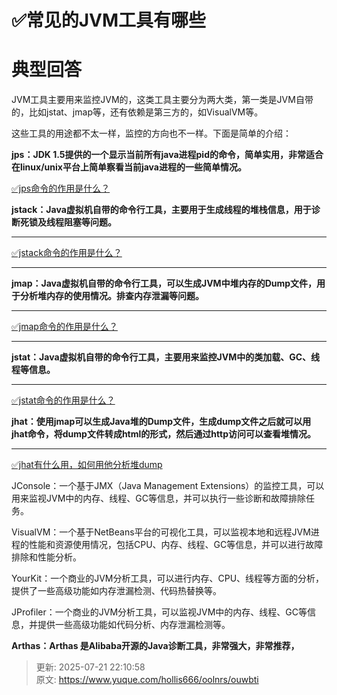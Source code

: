 # ✅常见的JVM工具有哪些

# 典型回答


JVM工具主要用来监控JVM的，这类工具主要分为两大类，第一类是JVM自带的，比如jstat、jmap等，还有依赖是第三方的，如VisualVM等。



这些工具的用途都不太一样，监控的方向也不一样。下面是简单的介绍：



**jps：JDK 1.5提供的一个显示当前所有java进程pid的命令，简单实用，非常适合在linux/unix平台上简单察看当前java进程的一些简单情况。**

[✅jps命令的作用是什么？](https://www.yuque.com/hollis666/oolnrs/zqvswmpgrsr2x4lg)



**jstack：Java虚拟机自带的命令行工具，主要用于生成线程的堆栈信息，用于诊断死锁及线程阻塞等问题。**

****

[✅jstack命令的作用是什么？](https://www.yuque.com/hollis666/oolnrs/hc8uutqs3wnsenr9)

****

**jmap：Java虚拟机自带的命令行工具，可以生成JVM中堆内存的Dump文件，用于分析堆内存的使用情况。排查内存泄漏等问题。**

****

[✅jmap命令的作用是什么？](https://www.yuque.com/hollis666/oolnrs/inr6hifpadl24nao)

****

**jstat：Java虚拟机自带的命令行工具，主要用来监控JVM中的类加载、GC、线程等信息。**

****

[✅jstat命令的作用是什么？](https://www.yuque.com/hollis666/oolnrs/nl7i1d66zs9g3lgb)



**jhat：使用jmap可以生成Java堆的Dump文件，生成dump文件之后就可以用jhat命令，将dump文件转成html的形式，然后通过http访问可以查看堆情况。**

****

[✅jhat有什么用，如何用他分析堆dump](https://www.yuque.com/hollis666/oolnrs/nhd29y82stcf64bi)



JConsole：一个基于JMX（Java Management Extensions）的监控工具，可以用来监视JVM中的内存、线程、GC等信息，并可以执行一些诊断和故障排除任务。

VisualVM：一个基于NetBeans平台的可视化工具，可以监视本地和远程JVM进程的性能和资源使用情况，包括CPU、内存、线程、GC等信息，并可以进行故障排除和性能分析。

YourKit：一个商业的JVM分析工具，可以进行内存、CPU、线程等方面的分析，提供了一些高级功能如内存泄漏检测、代码热替换等。

JProfiler：一个商业的JVM分析工具，可以监视JVM中的内存、线程、GC等信息，并提供一些高级功能如代码分析、内存泄漏检测等。

**Arthas：Arthas 是Alibaba开源的Java诊断工具，非常强大，非常推荐，**



> 更新: 2025-07-21 22:10:58  
> 原文: <https://www.yuque.com/hollis666/oolnrs/ouwbti>